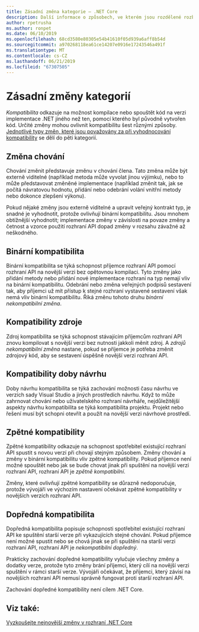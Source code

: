 ```yaml
---
title: Zásadní změna kategorie – .NET Core
description: Další informace o způsobech, ve kterém jsou rozdělené rozbíjející změny v rozhraní .NET Core.
author: rpetrusha
ms.author: ronpet
ms.date: 06/10/2019
ms.openlocfilehash: 68cd3580e80305e54b41610f05d939a6aff8b54d
ms.sourcegitcommit: a970268118ea61ce14207e0916e17243546a491f
ms.translationtype: MT
ms.contentlocale: cs-CZ
ms.lasthandoff: 06/21/2019
ms.locfileid: "67307505"
---
```

# <a name="breaking-change-categories"></a>Zásadní změny kategorií

*Kompatibilita* odkazuje na možnost kompilace nebo spouštět kód na verzi implementace .NET jiného než ten, pomocí kterého byl původně vytvořen kód. Určité změny mohou ovlivnit kompatibilitu šest různými způsoby. [Jednotlivé typy změn, které jsou považovány za při vyhodnocování kompatibility](index.md) se dělí do pěti kategorií. 

## <a name="behavioral-change"></a>Změna chování

Chování změnit představuje změnu v chování člena. Tato změna může být externě viditelné (například metoda může vyvolat jinou výjimku), nebo to může představovat změněné implementace (například změnit tak, jak se počítá návratovou hodnotu, přidání nebo odebrání volání vnitřní metody nebo dokonce zlepšení výkonu).

Pokud nějaké změny jsou externě viditelné a upravit veřejný kontrakt typ, je snadné je vyhodnotit, protože ovlivňují binární kompatibilitu. Jsou mnohem obtížnější vyhodnotit; implementace změny v závislosti na povaze změny a četnost a vzorce použití rozhraní API dopad změny v rozsahu závažné až neškodného.  

## <a name="binary-compatibility"></a>Binární kompatibilita

Binární kompatibilita se týká schopnost příjemce rozhraní API pomocí rozhraní API na novější verzi bez opětovnou kompilaci. Tyto změny jako přidání metody nebo přidání nové implementace rozhraní na typ nemají vliv na binární kompatibilitu. Odebrání nebo změna veřejných podpisů sestavení tak, aby příjemci už mít přístup k stejné rozhraní vystavené sestavení však nemá vliv binární kompatibilitu. Říká změnu tohoto druhu *binární nekompatibilní změna*.

## <a name="source-compatibility"></a>Kompatibility zdroje

 Zdroj kompatibilita se týká schopnost stávajícím příjemcům rozhraní API znovu kompilovat s novější verzí bez nutnosti jakkoli měnit zdroj. A *zdrojů nekompatibilní změna* nastane, pokud se příjemce je potřeba změnit zdrojový kód, aby se sestavení úspěšně novější verzi rozhraní API.

## <a name="design-time-compatibility"></a>Kompatibility doby návrhu

Doby návrhu kompatibilita se týká zachování možnosti času návrhu ve verzích sady Visual Studio a jiných prostředích návrhu. Když to může zahrnovat chování nebo uživatelského rozhraní návrháře, nejdůležitější aspekty návrhu kompatibilita se týká kompatibilita projektu. Projekt nebo řešení musí být schopni otevřít a použít na novější verzi návrhové prostředí.

## <a name="backwards-compatibility"></a>Zpětné kompatibility

Zpětné kompatibility odkazuje na schopnost spotřebitel existující rozhraní API spustit s novou verzí při chovají stejným způsobem. Změny chování a změny v binární kompatibilitu vliv zpětné kompatibility. Pokud příjemce není možné spouštět nebo jak se bude chovat jinak při spuštění na novější verzi rozhraní API, rozhraní API je *zpětně kompatibilní*.

Změny, které ovlivňují zpětné kompatibility se důrazně nedoporučuje, protože vývojáři ve výchozím nastavení očekávat zpětné kompatibility v novějších verzích rozhraní API.

## <a name="forward-compatibility"></a>Dopředná kompatibilita

Dopředná kompatibilita popisuje schopnosti spotřebitel existující rozhraní API ke spuštění starší verze při vykazujících stejné chování. Pokud příjemce není možné spustit nebo se chová jinak se při spuštění na starší verzi rozhraní API, rozhraní API je *nekompatibilní dopředný*. 

Prakticky zachování dopředné kompatibility vylučuje všechny změny a dodatky verze, protože tyto změny brání příjemci, který cílí na novější verzi spuštění v rámci starší verze. Vývojáři očekávat, že příjemci, který závisí na novějších rozhraní API nemusí správně fungovat proti starší rozhraní API. 

Zachování dopředné kompatibility není cílem .NET Core.

## <a name="see-also"></a>Viz také:

[Vyzkoušejte nejnovější změny v rozhraní .NET Core](index.md)
